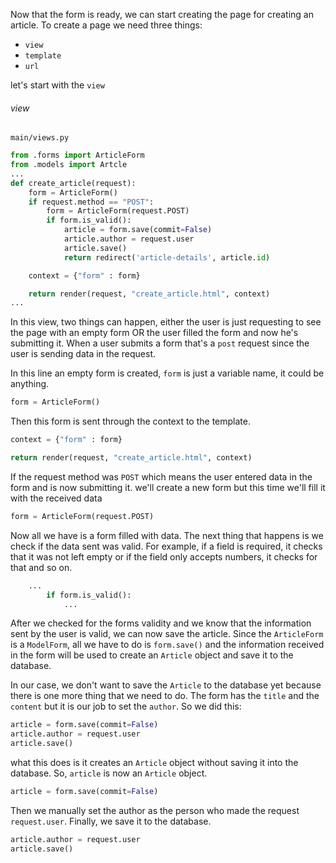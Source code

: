 Now that the form is ready, we can start creating the page for creating an article. To create a page we need three things:
 * `view`
 * `template`
 * `url`

let's start with the `view`

###### view 

`main/views.py`
```python
from .forms import ArticleForm
from .models import Artcle
...
def create_article(request):
	form = ArticleForm()
	if request.method == "POST":
		form = ArticleForm(request.POST)
		if form.is_valid():
			article = form.save(commit=False)
			article.author = request.user
			article.save()
			return redirect('article-details', article.id)

	context = {"form" : form}

	return render(request, "create_article.html", context)
...
```

In this view, two things can happen, either the user is just requesting to see the page with an empty form OR the user filled the form and now he's submitting it. When a user submits a form that's a `post` request since the user is sending data in the request.

In this line an empty form is created, `form` is just a variable name, it could be anything.
```python 
form = ArticleForm()
```

Then this form is sent through the context to the template.
```python
context = {"form" : form}

return render(request, "create_article.html", context)
```
If the request method was `POST` which means the user entered data in the form and is now submitting it. we'll create a new form but this time we'll fill it with the received data
```python 
form = ArticleForm(request.POST)
```

Now all we have is a form filled with data. The next thing that happens is we check if the data sent was valid. For example, if a field is required, it checks that it was not left empty or if the field only accepts numbers, it checks for that and so on.
```python
    ...
		if form.is_valid():
		    ...
```

After we checked for the forms validity and we know that the information sent by the user is valid, we can now save the article. Since the `ArticleForm` is a `ModelForm`, all we have to do is `form.save()` and the information received in the form will be used to create an `Article` object and save it to the database.

In our case, we don't want to save the `Article` to the database yet because there is one more thing that we need to do. The form has the `title` and the `content` but it is our job to set the `author`. So we did this:
```python
article = form.save(commit=False)
article.author = request.user
article.save()
```

what this does is it creates an `Article` object without saving it into the database. So, `article` is now an `Article` object. 
```python
article = form.save(commit=False)
```
Then we manually set the author as the person who made the request `request.user`. Finally, we save it to the database.
```python
article.author = request.user
article.save()
```